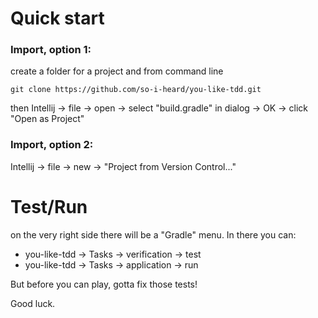 # Quick start

### Import, option 1:
create a folder for a project and from command line
```
git clone https://github.com/so-i-heard/you-like-tdd.git
```
then Intellij -> file -> open -> select "build.gradle" in dialog -> OK -> click "Open as Project"

### Import, option 2:
Intellij -> file -> new -> "Project from Version Control..."

# Test/Run
<p>on the very right side there will be a "Gradle" menu. In there you can:</p>

<ul>
<li>you-like-tdd -> Tasks -> verification -> test</li>
<li>you-like-tdd -> Tasks -> application -> run</li>
</ul>
	
But before you can play, gotta fix those tests!

Good luck.

